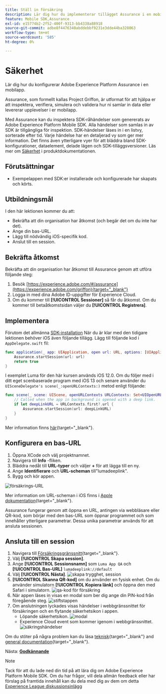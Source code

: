 ```yaml
---
title: Ställ in försäkring
description: Lär dig hur du implementerar tillägget Assurance i en mobilapp.
feature: Mobile SDK,Assurance
exl-id: e15774b2-2f52-400f-9313-bb4338a88918
source-git-commit: adbe8f4476340abddebbf9231e3dde44ba328063
workflow-type: tm+mt
source-wordcount: '585'
ht-degree: 0%

---
```


# Säkerhet

Lär dig hur du konfigurerar Adobe Experience Platform Assurance i en mobilapp.

Assurance, som formellt kallas Project Griffon, är utformat för att hjälpa er att inspektera, verifiera, simulera och validera hur ni samlar in data eller levererar upplevelser i er mobilapp.

Med Assurance kan du inspektera SDK-råhändelser som genererats av Adobe Experience Platform Mobile SDK. Alla händelser som samlas in av SDK är tillgängliga för inspektion. SDK-händelser läses in i en listvy, sorterade efter tid. Varje händelse har en detaljerad vy som ger mer information. Det finns även ytterligare vyer för att bläddra bland SDK-konfigurationer, dataelement, delade lägen och SDK-tilläggsversioner. Läs mer om [Säkerhet](https://experienceleague.adobe.com/docs/experience-platform/assurance/home.html) i produktdokumentationen.


## Förutsättningar

* Exempelappen med SDK:er installerade och konfigurerade har skapats och körts.

## Utbildningsmål

I den här lektionen kommer du att:

* Bekräfta att din organisation har åtkomst (och begär det om du inte har det).
* Ange din bas-URL.
* Lägg till nödvändig iOS-specifik kod.
* Anslut till en session.

## Bekräfta åtkomst

Bekräfta att din organisation har åtkomst till Assurance genom att utföra följande steg:

1. Besök [https://experience.adobe.com/#/assurance](https://experience.adobe.com/griffon){target="_blank"}
1. Logga in med dina Adobe ID-uppgifter för Experience Cloud.
1. Om du kommer till **[!UICONTROL Sessioner]** så får du åtkomst. Om du kommer till betaåtkomstsidan väljer du **[!UICONTROL Registrera]**.

## Implementera

Förutom det allmänna [SDK-installation](install-sdks.md) När du är klar med den tidigare lektionen behöver iOS även följande tillägg. Lägg till följande kod i `AppDelegate.swift` fil:

```swift
func application(_ app: UIApplication, open url: URL, options: [UIApplication.OpenURLOptionsKey: Any] = [:]) -> Bool {
    Assurance.startSession(url: url)
    return true
}
```

I exemplet Luma för den här kursen används iOS 12.0. Om du följer med i ditt eget scenbaserade program med iOS 13 och senare använder du `UISceneDelegate's scene(_:openURLContexts:)` metod enligt följande:

```swift
func scene(_ scene: UIScene, openURLContexts URLContexts: Set<UIOpenURLContext>) {
    // Called when the app in background is opened with a deep link.
    if let deepLinkURL = URLContexts.first?.url {
        Assurance.startSession(url: deepLinkURL)
    }
}
```

Mer information finns [här](https://developer.adobe.com/client-sdks/documentation/platform-assurance-sdk/api-reference/){target="_blank"}.

## Konfigurera en bas-URL

1. Öppna XCode och välj projektnamnet.
1. Navigera till **Info** -fliken.
1. Bläddra nedåt till **URL-typer** och väljer **+** för att lägga till en ny.
1. Ange **Identifierare** och **URL-scheman** till&quot;lumadeeplink&quot;.
1. Bygg och kör appen.

![försäkrings-URL](assets/mobile-assurance-url-type.png)

Mer information om URL-scheman i iOS finns i [Apple dokumentation](https://developer.apple.com/documentation/xcode/defining-a-custom-url-scheme-for-your-app){target="_blank"}.

Assurance fungerar genom att öppna en URL, antingen via webbläsare eller QR-kod, som börjar med den bas-URL som öppnar programmet och som innehåller ytterligare parametrar. Dessa unika parametrar används för att ansluta sessionen.

## Ansluta till en session

1. Navigera till [Försäkringsgränssnitt](https://experience.adobe.com/griffon){target="_blank"}.
1. Välj **[!UICONTROL Skapa session]**.
1. Ange **[!UICONTROL Sessionsnamn]** som `Luma App QA` och **[!UICONTROL Bas-URL]** `lumadeeplink://default`
1. Välj **[!UICONTROL Nästa]**.
   ![skapa trygghet, session](assets/mobile-assurance-create-session.png)
1. **[!UICONTROL Skanna QR-kod]** om du använder en fysisk enhet. Om du använder simulatorn **[!UICONTROL Kopiera länk]** och öppna den med Safari i simulatorn.
   ![qa-kod för försäkring](assets/mobile-assurance-qr-code.png)
1. När appen läses in visas en modal som ber dig ange din PIN-kod från föregående steg.
   ![stiftstappen](assets/mobile-assurance-enter-pin.png)
1. Om anslutningen lyckades visas händelser i webbgränssnittet för försäkringen och en flytande säkerhetsikon i appen.
   * Löpande säkerhetsikon.
     ![modal](assets/mobile-assurance-modal.png)
   * Experience Cloud event som kommer igenom i webbgränssnittet.
     ![säkringshändelser](assets/mobile-assurance-events.png)

Om du stöter på några problem kan du läsa [teknisk](https://developer.adobe.com/client-sdks/documentation/platform-assurance-sdk/){target="_blank"} and [general documentation](https://experienceleague.adobe.com/docs/experience-platform/assurance/home.html){target="_blank"}.

Nästa: **[Godkännande](consent.md)**

>[!NOTE]
>
>Tack för att du lade ned din tid på att lära dig om Adobe Experience Platform Mobile SDK. Om du har frågor, vill dela allmän feedback eller har förslag på framtida innehåll kan du dela med dig av dem om detta [Experience League diskussionsinlägg](https://experienceleaguecommunities.adobe.com/t5/adobe-experience-platform-launch/tutorial-discussion-implement-adobe-experience-cloud-in-mobile/td-p/443796)
